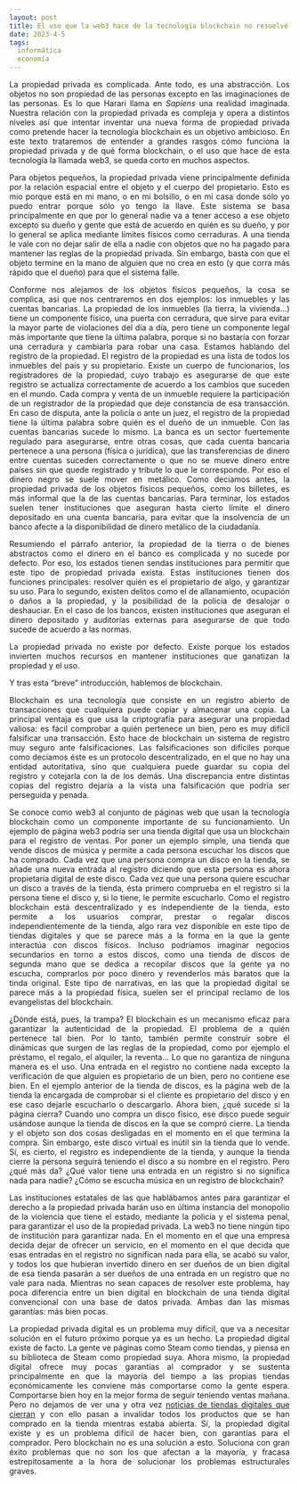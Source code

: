 ```yaml
---
layout: post
title: El uso que la web3 hace de la tecnología blockchain no resuelve problemas fundamentales de la propiedad privada
date: 2023-4-5
tags:
  informática
  economía
---
```

<p style='text-align: justify;'>La propiedad privada es complicada. Ante todo, es una abstracción. Los objetos no son propiedad de las personas excepto en las imaginaciones de las personas. Es lo que Harari llama en <i>Sapiens</i> una realidad imaginada. Nuestra relación con la propiedad privada es compleja y opera a distintos niveles así que intentar inventar una nueva forma de propiedad privada como pretende hacer la tecnología blockchain es un objetivo ambicioso. En este texto trataremos de entender a grandes rasgos cómo funciona la propiedad privada y de qué forma blockchain, o el uso que hace de esta tecnología la llamada web3, se queda corto en muchos aspectos.</p>

<p style='text-align: justify;'>Para objetos pequeños, la propiedad privada viene principalmente definida por la relación espacial entre el objeto y el cuerpo del propietario. Esto es mío porque está en mi mano, o en mi bolsillo, o en mi casa donde sólo yo puedo entrar porque sólo yo tengo la llave. Este sistema se basa principalmente en que por lo general nadie va a tener acceso a ese objeto excepto su dueño y gente que está de acuerdo en quién es su dueño, y por lo general se aplica mediante límites físicos como cerraduras. A una tienda le vale con no dejar salir de ella a nadie con objetos que no ha pagado para mantener las reglas de la propiedad privada. Sin embargo, basta con que el objeto termine en la mano de alguien que no crea en esto (y que corra más rápido que el dueño) para que el sistema falle.</p>

<p style='text-align: justify;'>Conforme nos alejamos de los objetos físicos pequeños, la cosa se complica, así que nos centraremos en dos ejemplos: los inmuebles y las cuentas bancarias. La propiedad de los inmuebles (la tierra, la vivienda...) tiene un componente físico, una puerta con cerradura, que sirve para evitar la mayor parte de violaciones del día a día, pero tiene un componente legal más importante que tiene la última palabra, porque si no bastaría con forzar una cerradura y cambiarla para robar una casa. Estamos hablando del registro de la propiedad. El registro de la propiedad es una lista de todos los inmuebles del país y su propietario. Existe un cuerpo de funcionarios, los registradores de la propiedad, cuyo trabajo es asegurarse de que este registro se actualiza correctamente de acuerdo a los cambios que suceden en el mundo. Cada compra y venta de un inmueble requiere la participación de un registrador de la propiedad que deje constancia de esa transacción. En caso de disputa, ante la policía o ante un juez, el registro de la propiedad tiene la última palabra sobre quién es el dueño de un inmueble. Con las cuentas bancarias sucede lo mismo. La banca es un sector fuertemente regulado para asegurarse, entre otras cosas, que cada cuenta bancaria pertenece a una persona (física o jurídica), que las transferencias de dinero entre cuentas suceden correctamente o que no se mueve dinero entre países sin que quede registrado y tribute lo que le corresponde. Por eso el dinero negro se suele mover en metálico. Como decíamos antes, la propiedad privada de los objetos físicos pequeños, como los billetes, es más informal que la de las cuentas bancarias. Para terminar, los estados suelen tener instituciones que aseguran hasta cierto límite el dinero depositado en una cuenta bancaria, para evitar que la insolvencia de un banco afecte a la disponibilidad de dinero metálico de la ciudadanía.</p>

<p style='text-align: justify;'>Resumiendo el párrafo anterior, la propiedad de la tierra o de bienes abstractos como el dinero en el banco es complicada y no sucede por defecto. Por eso, los estados tienen sendas instituciones para permitir que este tipo de propiedad privada exista. Estas instituciones tienen dos funciones principales: resolver quién es el propietario de algo, y garantizar su uso. Para lo segundo, existen delitos como el de allanamiento, ocupación o daños a la propiedad, y la posibilidad de la policía de desalojar o deshauciar. En el caso de los bancos, existen instituciones que aseguran el dinero depositado y auditorías externas para asegurarse de que todo sucede de acuerdo a las normas.</p>

<p style='text-align: justify;'>La propiedad privada no existe por defecto. Existe porque los estados invierten muchos recursos en mantener instituciones que ganatizan la propiedad y el uso.</p>

<p style='text-align: justify;'>Y tras esta “breve” introducción, hablemos de blockchain.</p>

<p style='text-align: justify;'>Blockchain es una tecnología que consiste en un registro abierto de transacciones que cualquiera puede copiar y almacenar una copia. La principal ventaja es que usa la criptografía para asegurar una propiedad valiosa: es fácil comprobar a quién pertenece un bien, pero es muy difícil falsificar una transacción. Esto hace de blockchain un sistema de registro muy seguro ante falsificaciones. Las falsificaciones son difíciles porque como decíamos éste es un protocolo descentralizado, en el que no hay una entidad autoritativa, sino que cualquiera puede guardar su copia del registro y cotejarla con la de los demás. Una discrepancia entre distintas copias del registro dejaría a la vista una falsificación que podría ser perseguida y penada.</p>

<p style='text-align: justify;'>Se conoce como web3 al conjunto de páginas web que usan la tecnología blockchain como un componente importante de su funcionamiento. Un ejemplo de página web3 podría ser una tienda digital que usa un blockchain para el registro de ventas. Por poner un ejemplo simple, una tienda que vende discos de música y permite a cada persona escuchar los discos que ha comprado. Cada vez que una persona compra un disco en la tienda, se añade una nueva entrada al registro diciendo que esta persona es ahora propietaria digital de este disco. Cada vez que una persona quiere escuchar un disco a través de la tienda, ésta primero comprueba en el registro si la persona tiene el disco y, si lo tiene, le permite escucharlo. Como el registro blockchain está descentralizado y es independiente de la tienda, esto permite a los usuarios comprar, prestar o regalar discos independientemente de la tienda, algo rara vez disponible en este tipo de tiendas digitales y que se parece más a la forma en la que la gente interactúa con discos físicos. Incluso podríamos imaginar negocios secundarios en torno a estos discos, como una tienda de discos de segunda mano que se dedica a recopilar discos que la gente ya no escucha, comprarlos por poco dinero y revenderlos más baratos que la tinda original. Este tipo de narrativas, en las que la propiedad digital se parece más a la propiedad física, suelen ser el principal reclamo de los evangelistas del blockchain.</p>

<p style='text-align: justify;'>¿Dónde está, pues, la trampa? El blockchain es un mecanismo eficaz para garantizar la autenticidad de la propiedad. El problema de a quién pertenece tal bien. Por lo tanto, también permite construir sobre él dinámicas que surgen de las reglas de la propiedad, como por ejemplo el préstamo, el regalo, el alquiler, la reventa… Lo que no garantiza de ninguna manera es el uso. Una entrada en el registro no contiene nada excepto la verificación de que alguien es propietario de un bien, pero no contiene ese bien. En el ejemplo anterior de la tienda de discos, es la página web de la tienda la encargada de comprobar si el cliente es propietario del disco y en ese caso dejarle escucharlo o descargarlo. Ahora bien, ¿qué sucede si la página cierra? Cuando uno compra un disco físico, ese disco puede seguir usándose aunque la tienda de discos en la que se compró cierre. La tienda y el objeto son dos cosas desligadas en el momento en el que termina la compra. Sin embargo, este disco virtual es inútil sin la tienda que lo vende. Sí, es cierto, el registro es independiente de la tienda, y aunque la tienda cierre la persona seguirá teniendo el disco a su nombre en el registro. Pero ¿qué más da? ¿Qué valor tiene una entrada en un registro si no significa nada para nadie? ¿Cómo se escucha música en un registro de blockchain?</p>

<p style='text-align: justify;'>Las instituciones estatales de las que hablábamos antes para garantizar el derecho a la propiedad privada harán uso en última instancia del monopolio de la violencia que tiene el estado, mediante la policía y el sistema penal, para garantizar el uso de la propiedad privada. La web3 no tiene ningún tipo de institución para garantizar nada. En el momento en el que una empresa decida dejar de ofrecer un servicio, en el momento en el que decida que esas entradas en el registro no significan nada para ella, se acabó su valor, y todos los que hubieran invertido dinero en ser dueños de un bien digital de esa tienda pasarán a ser dueños de una entrada en un registro que no vale para nada. Mientras no sean capaces de resolver este problema, hay poca diferencia entre un bien digital en blockchain de una tienda digital convencional con una base de datos privada. Ambas dan las mismas garantías: más bien pocas.</p>

<p style='text-align: justify;'>La propiedad privada digital es un problema muy difícil, que va a necesitar solución en el futuro próximo porque ya es un hecho. La propiedad digital existe de facto. La gente ve páginas como Steam como tiendas, y piensa en su biblioteca de Steam como propiedad suya. Ahora mismo, la propiedad digital ofrece muy pocas garantías al comprador y se sustenta principalmente en que la mayoría del tiempo a las propias tiendas económicamente les conviene más comportarse como la gente espera. Comportarse bien hoy en la mejor forma de seguir teniendo ventas mañana. Pero no dejamos de ver una y otra vez <a href="https://kotaku.com/nintendo-wii-u-3ds-classic-games-mario-zelda-eshop-shop-1848544931">noticias de tiendas digitales que cierran</a> y con ello pasan a invalidar todos los productos que se han comprado en la tienda mientras estaba abierta. Sí, la propiedad digital existe y es un problema difícil de hacer bien, con garantías para el comprador. Pero blockchain no es una solución a esto. Soluciona con gran éxito problemas que no son los que afectan a la mayoría, y fracasa estrepitosamente a la hora de solucionar los problemas estructurales graves.</p>
